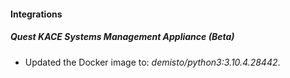 #### Integrations
##### Quest KACE Systems Management Appliance (Beta)
- Updated the Docker image to: *demisto/python3:3.10.4.28442*.

